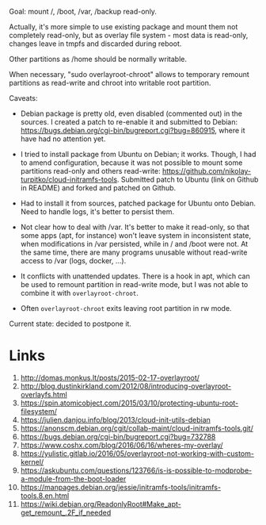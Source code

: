 Goal: mount /, /boot, /var, /backup read-only.

Actually, it's more simple to use existing package and mount them not
completely read-only, but as overlay file system - most data is read-only,
changes leave in tmpfs and discarded during reboot.

Other partitions as /home should be normally writable.

When necessary, "sudo overlayroot-chroot" allows to temporary remount partitions
as read-write and chroot into writable root partition.

Caveats:

- Debian package is pretty old, even disabled (commented out) in the sources.
  I created a patch to re-enable it and submitted to Debian:
  https://bugs.debian.org/cgi-bin/bugreport.cgi?bug=860915, where it have had no
  attention yet.

- I tried to install package from Ubuntu on Debian; it works. Though, I had to
  amend configuration, because it was not possible to mount some partitions
  read-only and others read-write: https://github.com/nikolay-turpitko/cloud-initramfs-tools.
  Submitted patch to Ubuntu (link on Github in README) and forked and patched
  on Github.

- Had to install it from sources, patched package for Ubuntu onto Debian.
  Need to handle logs, it's better to persist them.

- Not clear how to deal with /var. It's better to make it read-only, so that
  some apps (apt, for instance) won't leave system in inconsistent state, when
  modifications in /var persisted, while in / and /boot were not. At the same
  time, there are many programs unusable without read-write access to /var
  (logs, docker, ...).

- It conflicts with unattended updates. There is a hook in apt, which can be
  used to remount partition in read-write mode, but I was not able to combine
  it with `overlayroot-chroot`.

- Often `overlayroot-chroot` exits leaving root partition in rw mode. 

Current state: decided to postpone it.

# Links

1. http://domas.monkus.lt/posts/2015-02-17-overlayroot/
2. http://blog.dustinkirkland.com/2012/08/introducing-overlayroot-overlayfs.html
3. https://spin.atomicobject.com/2015/03/10/protecting-ubuntu-root-filesystem/
4. https://julien.danjou.info/blog/2013/cloud-init-utils-debian
5. https://anonscm.debian.org/cgit/collab-maint/cloud-initramfs-tools.git/
6. https://bugs.debian.org/cgi-bin/bugreport.cgi?bug=732788
7. https://www.coshx.com/blog/2016/06/16/wheres-my-overlay/
8. https://yulistic.gitlab.io/2016/05/overlayroot-not-working-with-custom-kernel/
9. https://askubuntu.com/questions/123766/is-is-possible-to-modprobe-a-module-from-the-boot-loader
10. https://manpages.debian.org/jessie/initramfs-tools/initramfs-tools.8.en.html
11. https://wiki.debian.org/ReadonlyRoot#Make_apt-get_remount_.2F_if_needed
